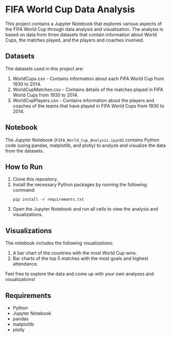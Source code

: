
# FIFA World Cup Data Analysis

This project contains a Jupyter Notebook that explores various aspects of the FIFA World Cup through data analysis and visualization. The analysis is based on data from three datasets that contain information about World Cups, the matches played, and the players and coaches involved.

## Datasets
The datasets used in this project are:
1. WorldCups.csv - Contains information about each FIFA World Cup from 1930 to 2014.
2. WorldCupMatches.csv - Contains details of the matches played in FIFA World Cups from 1930 to 2014.
3. WorldCupPlayers.csv - Contains information about the players and coaches of the teams that have played in FIFA World Cups from 1930 to 2014.

## Notebook
The Jupyter Notebook (`FIFA_World_Cup_Analysis.ipynb`) contains Python code (using pandas, matplotlib, and plotly) to analyze and visualize the data from the datasets.

## How to Run
1. Clone this repository.
2. Install the necessary Python packages by running the following command: 
   ```
   pip install -r requirements.txt
   ```
3. Open the Jupyter Notebook and run all cells to view the analysis and visualizations.

## Visualizations
The notebook includes the following visualizations:
1. A bar chart of the countries with the most World Cup wins.
2. Bar charts of the top 5 matches with the most goals and highest attendance.

Feel free to explore the data and come up with your own analyses and visualizations!

## Requirements
- Python
- Jupyter Notebook
- pandas
- matplotlib
- plotly
